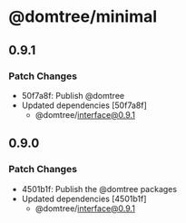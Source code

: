 # @domtree/minimal

## 0.9.1

### Patch Changes

- 50f7a8f: Publish @domtree
- Updated dependencies [50f7a8f]
  - @domtree/interface@0.9.1

## 0.9.0

### Patch Changes

- 4501b1f: Publish the @domtree packages
- Updated dependencies [4501b1f]
  - @domtree/interface@0.9.1
